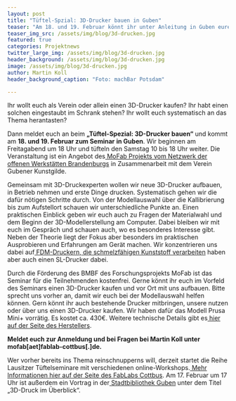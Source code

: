 ```yaml
---
layout: post
title: "Tüftel-Spzial: 3D-Drucker bauen in Guben"
teaser: "Am 18. und 19. Februar könnt ihr unter Anleitung in Guben euren eigenen 3D-Drucker bauen - jetzt anmelden"
teaser_img_src: /assets/img/blog/3d-drucken.jpg
featured: true
categories: Projektnews
twitter_large_img: /assets/img/blog/3d-drucken.jpg
header_background: /assets/img/blog/3d-drucken.jpg
image: /assets/img/blog/3d-drucken.jpg
author: Martin Koll
header_background_caption: "Foto: machBar Potsdam"

---
```

Ihr wollt euch als Verein oder allein einen 3D-Drucker kaufen? Ihr habt einen solchen eingestaubt im Schrank stehen? Ihr wollt euch systematisch an das Thema herantasten?

Dann meldet euch an beim **„Tüftel-Spezial: 3D-Drucker bauen“** und kommt am **18. und 19. Februar zum Seminar** **in Guben**. Wir beginnen am Freitagabend um 18 Uhr und tüfteln den Samstag 10 bis 18 Uhr weiter. Die Veranstaltung ist ein Angebot des[ MoFab Projekts vom Netzwerk der offenen Werkstätten Brandenburgs](http://now-bb.de/projects/mofab/) in Zusammenarbeit mit dem Verein Gubener Kunstgilde.

Gemeinsam mit 3D-Druckexperten wollen wir neue 3D-Drucker aufbauen, in Betrieb nehmen und erste Dinge drucken. Systematisch gehen wir die dafür nötigen Schritte durch. Von der Modellauswahl über die Kallibrierung bis zum Aufstellort schauen wir unterschiedliche Punkte an. Einen praktischen Einblick geben wir euch auch zu Fragen der Materialwahl und dem Beginn der 3D-Modellerstellung am Computer. Dabei bleiben wir mit euch im Gespräch und schauen auch, wo es besonderes Interesse gibt. Neben der Theorie liegt der Fokus aber besonders im praktischen Ausprobieren und Erfahrungen am Gerät machen. Wir konzentrieren uns dabei auf[ FDM-Druckern, die schmelzfähigen Kunststoff verarbeiten](https://de.wikipedia.org/wiki/Fused_Deposition_Modeling) haben aber auch einen SL-Drucker dabei.

Durch die Förderung des BMBF des Forschungsprojekts MoFab ist das Seminar für die Teilnehmenden kostenfrei. Gerne könnt ihr euch im Vorfeld des Seminars einen 3D-Drucker kaufen und vor Ort mit uns aufbauen. Bitte sprecht uns vorher an, damit wir euch bei der Modellauswahl helfen können. Gern könnt ihr auch bestehende Drucker mitbringen, unsere nutzen oder über uns einen 3D-Drucker kaufen. Wir haben dafür das Modell Prusa Mini+ vorrätig. Es kostet ca. 430€. Weitere technische Details gibt es[ hier auf der Seite des Herstellers](https://www.prusa3d.com/product/original-prusa-mini-3/).

**Meldet euch zur Anmeldung und bei Fragen bei Martin Koll unter mofab[aet]fablab-cottbus[.]de.**

Wer vorher bereits ins Thema reinschnupperns will, derzeit startet die Reihe Lausitzer Tüftelseminare mit verschiedenen online-Workshops.[ Mehr Informationen hier auf der Seite des FabLabs Cottbus](https://fablab-cottbus.de/blog/lausitzer-tueftelseminare"). Am 17. Februar um 17 Uhr ist außerdem ein Vortrag in der[ Stadtbibliothek Guben](https://www.guben.de/images/downloads/aktuell/pressemeldungen/2022/220128_Buecherfruehling.pdf) unter dem Titel „3D-Druck im Überblick“.